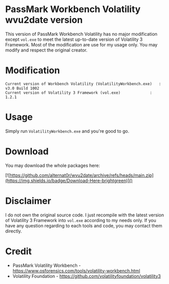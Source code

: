 # PassMark Workbench Volatility wvu2date version

This version of PassMark Workbench Volatility has no major modification except ```vol.exe``` to meet the latest up-to-date version of Volatility 3 Framework. Most of the modification are use for my usage only. You may modify and respect the original creator.

# Modification

```
Current version of Workbench Volatility (VolatilityWorkbench.exe)	: v3.0 Build 1002
Current version of Volatility 3 Framework (vol.exe)     		: 1.2.1
```

# Usage

Simply run ```VolatilityWorkbench.exe``` and you're good to go.

# Download

You may download the whole packages here:

[![https://github.com/alternat0r/wvu2date/archive/refs/heads/main.zip](https://img.shields.io/badge/Download-Here-brightgreen)]()



# Disclaimer

I do not own the original source code. I just recompile with the latest version of Volatility 3 Framework into ```vol.exe``` according to my needs only. If you have any question regarding to each tools and code, you may contact them directly.


# Credit
- PassMark Volatility Workbench - https://www.osforensics.com/tools/volatility-workbench.html
- Volatility Foundation - https://github.com/volatilityfoundation/volatility3

